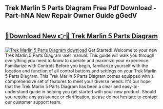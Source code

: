 ## Trek Marlin 5 Parts Diagram Free Pdf Download - Part-hNA New Repair Owner Guide gGedV

# <h2><a href="http://dfrtw74.blite.top/?on=Trek+Marlin+5+Parts+Diagram">🔗Download New 👉🔴 Trek Marlin 5 Parts Diagram</a></h2>

[![Trek Marlin 5 Parts Diagram download](https://i.imgur.com/lujVjoI.png)](http://dfrtw74.blite.top/?on=Trek+Marlin+5+Parts+Diagram)
Get Started! Welcome to your new Trek Marlin 5 Parts Diagram user manual. This guide will walk you through everything you need to know to operate and maximize your experience. Familiarize with Controls Before you begin, familiarize yourself with the location and function of all control buttons and settings on your Trek Marlin 5 Parts Diagram. This Trek Marlin 5 Parts Diagram comes equipped with a comprehensive set of features to meet your diverse needs. It's our hope that the Trek Marlin 5 Parts Diagram has been a clear and easy-to-understand guide in helping you get started with your new product. Should you require any assistance or clarification, please do not hesitate to contact our customer support team.
